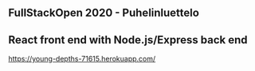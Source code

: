## FullStackOpen 2020 - Puhelinluettelo

## React front end with Node.js/Express back end

https://young-depths-71615.herokuapp.com/
